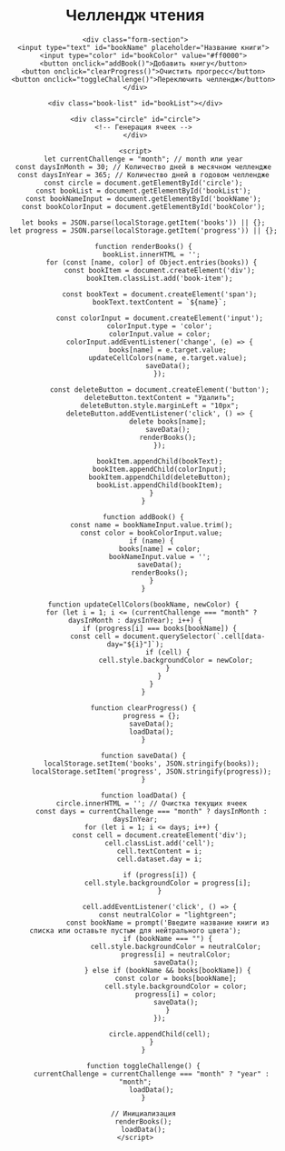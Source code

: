 <!DOCTYPE html>
<html lang="ru">
<head>
    <meta charset="UTF-8">
    <meta name="viewport" content="width=device-width, initial-scale=1.0">
    <title>Челлендж чтения</title>
    <style>
        body {
            font-family: Arial, sans-serif;
            text-align: center;
            margin: 0;
            padding: 20px;
        }
        h1 {
            margin-bottom: 20px;
        }
        .circle {
            display: flex;
            flex-wrap: wrap;
            justify-content: center;
            max-width: 600px;
            margin: 0 auto;
        }
        .cell {
            width: 40px;
            height: 40px;
            margin: 5px;
            border: 2px solid black;
            border-radius: 50%;
            display: flex;
            justify-content: center;
            align-items: center;
            cursor: pointer;
            user-select: none;
            transition: background-color 0.3s ease;
        }
        .form-section {
            margin-bottom: 20px;
        }
        .form-section input[type="text"],
        .form-section input[type="color"] {
            margin: 5px;
            padding: 5px;
            font-size: 16px;
        }
        .book-list {
            margin-top: 20px;
        }
        .book-item {
            margin: 5px 0;
            display: flex;
            justify-content: space-between;
            align-items: center;
        }
        .book-item input {
            margin-left: 10px;
        }
        button {
            margin: 10px;
            padding: 10px 15px;
            font-size: 16px;
            cursor: pointer;
        }
    </style>
</head>
<body>
    <h1>Челлендж чтения</h1>

    <div class="form-section">
        <input type="text" id="bookName" placeholder="Название книги">
        <input type="color" id="bookColor" value="#ff0000">
        <button onclick="addBook()">Добавить книгу</button>
        <button onclick="clearProgress()">Очистить прогресс</button>
        <button onclick="toggleChallenge()">Переключить челлендж</button>
    </div>

    <div class="book-list" id="bookList"></div>

    <div class="circle" id="circle">
        <!-- Генерация ячеек -->
    </div>

    <script>
        let currentChallenge = "month"; // month или year
        const daysInMonth = 30; // Количество дней в месячном челлендже
        const daysInYear = 365; // Количество дней в годовом челлендже
        const circle = document.getElementById('circle');
        const bookList = document.getElementById('bookList');
        const bookNameInput = document.getElementById('bookName');
        const bookColorInput = document.getElementById('bookColor');

        let books = JSON.parse(localStorage.getItem('books')) || {};
        let progress = JSON.parse(localStorage.getItem('progress')) || {};

        function renderBooks() {
            bookList.innerHTML = '';
            for (const [name, color] of Object.entries(books)) {
                const bookItem = document.createElement('div');
                bookItem.classList.add('book-item');

                const bookText = document.createElement('span');
                bookText.textContent = `${name}`;

                const colorInput = document.createElement('input');
                colorInput.type = 'color';
                colorInput.value = color;
                colorInput.addEventListener('change', (e) => {
                    books[name] = e.target.value;
                    updateCellColors(name, e.target.value);
                    saveData();
                });

                const deleteButton = document.createElement('button');
                deleteButton.textContent = "Удалить";
                deleteButton.style.marginLeft = "10px";
                deleteButton.addEventListener('click', () => {
                    delete books[name];
                    saveData();
                    renderBooks();
                });

                bookItem.appendChild(bookText);
                bookItem.appendChild(colorInput);
                bookItem.appendChild(deleteButton);
                bookList.appendChild(bookItem);
            }
        }

        function addBook() {
            const name = bookNameInput.value.trim();
            const color = bookColorInput.value;
            if (name) {
                books[name] = color;
                bookNameInput.value = '';
                saveData();
                renderBooks();
            }
        }

        function updateCellColors(bookName, newColor) {
            for (let i = 1; i <= (currentChallenge === "month" ? daysInMonth : daysInYear); i++) {
                if (progress[i] === books[bookName]) {
                    const cell = document.querySelector(`.cell[data-day="${i}"]`);
                    if (cell) {
                        cell.style.backgroundColor = newColor;
                    }
                }
            }
        }

        function clearProgress() {
            progress = {};
            saveData();
            loadData();
        }

        function saveData() {
            localStorage.setItem('books', JSON.stringify(books));
            localStorage.setItem('progress', JSON.stringify(progress));
        }

        function loadData() {
            circle.innerHTML = ''; // Очистка текущих ячеек
            const days = currentChallenge === "month" ? daysInMonth : daysInYear;
            for (let i = 1; i <= days; i++) {
                const cell = document.createElement('div');
                cell.classList.add('cell');
                cell.textContent = i;
                cell.dataset.day = i;

                if (progress[i]) {
                    cell.style.backgroundColor = progress[i];
                }

                cell.addEventListener('click', () => {
                    const neutralColor = "lightgreen";
                    const bookName = prompt('Введите название книги из списка или оставьте пустым для нейтрального цвета');
                    if (bookName === "") {
                        cell.style.backgroundColor = neutralColor;
                        progress[i] = neutralColor;
                        saveData();
                    } else if (bookName && books[bookName]) {
                        const color = books[bookName];
                        cell.style.backgroundColor = color;
                        progress[i] = color;
                        saveData();
                    }
                });

                circle.appendChild(cell);
            }
        }

        function toggleChallenge() {
            currentChallenge = currentChallenge === "month" ? "year" : "month";
            loadData();
        }

        // Инициализация
        renderBooks();
        loadData();
    </script>
</body>
</html>
